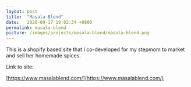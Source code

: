 ```yaml
---
layout: post
title:  "Masala Blend"
date:   2020-09-17 19:02:34 +0800
permalink: masala-blend
picture: /images/projects/masala-blend/masala-blend.png
---
```


This is a shopify based site that I co-developed for my stepmom to market and sell her homemade spices.

Link to site:

[https://www.masalablend.com/](https://www.masalablend.com/)